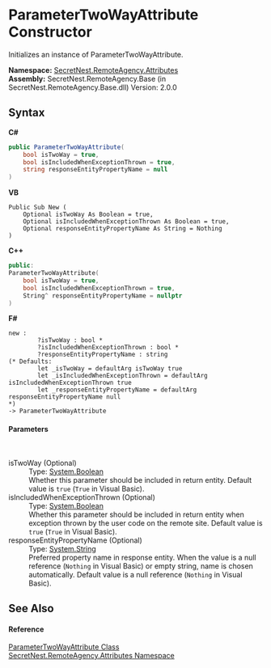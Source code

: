 # ParameterTwoWayAttribute Constructor 
 

Initializes an instance of ParameterTwoWayAttribute.

**Namespace:**&nbsp;<a href="N_SecretNest_RemoteAgency_Attributes">SecretNest.RemoteAgency.Attributes</a><br />**Assembly:**&nbsp;SecretNest.RemoteAgency.Base (in SecretNest.RemoteAgency.Base.dll) Version: 2.0.0

## Syntax

**C#**<br />
``` C#
public ParameterTwoWayAttribute(
	bool isTwoWay = true,
	bool isIncludedWhenExceptionThrown = true,
	string responseEntityPropertyName = null
)
```

**VB**<br />
``` VB
Public Sub New ( 
	Optional isTwoWay As Boolean = true,
	Optional isIncludedWhenExceptionThrown As Boolean = true,
	Optional responseEntityPropertyName As String = Nothing
)
```

**C++**<br />
``` C++
public:
ParameterTwoWayAttribute(
	bool isTwoWay = true, 
	bool isIncludedWhenExceptionThrown = true, 
	String^ responseEntityPropertyName = nullptr
)
```

**F#**<br />
``` F#
new : 
        ?isTwoWay : bool * 
        ?isIncludedWhenExceptionThrown : bool * 
        ?responseEntityPropertyName : string 
(* Defaults:
        let _isTwoWay = defaultArg isTwoWay true
        let _isIncludedWhenExceptionThrown = defaultArg isIncludedWhenExceptionThrown true
        let _responseEntityPropertyName = defaultArg responseEntityPropertyName null
*)
-> ParameterTwoWayAttribute
```


#### Parameters
&nbsp;<dl><dt>isTwoWay (Optional)</dt><dd>Type: <a href="https://docs.microsoft.com/dotnet/api/system.boolean" target="_blank">System.Boolean</a><br />Whether this parameter should be included in return entity. Default value is `true` (`True` in Visual Basic).</dd><dt>isIncludedWhenExceptionThrown (Optional)</dt><dd>Type: <a href="https://docs.microsoft.com/dotnet/api/system.boolean" target="_blank">System.Boolean</a><br />Whether this parameter should be included in return entity when exception thrown by the user code on the remote site. Default value is `true` (`True` in Visual Basic).</dd><dt>responseEntityPropertyName (Optional)</dt><dd>Type: <a href="https://docs.microsoft.com/dotnet/api/system.string" target="_blank">System.String</a><br />Preferred property name in response entity. When the value is a null reference (`Nothing` in Visual Basic) or empty string, name is chosen automatically. Default value is a null reference (`Nothing` in Visual Basic).</dd></dl>

## See Also


#### Reference
<a href="T_SecretNest_RemoteAgency_Attributes_ParameterTwoWayAttribute">ParameterTwoWayAttribute Class</a><br /><a href="N_SecretNest_RemoteAgency_Attributes">SecretNest.RemoteAgency.Attributes Namespace</a><br />